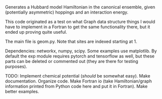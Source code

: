 Generates a Hubbard model Hamiltonian in the canonical ensemble, given (potentially asymmetric) hoppings and an interaction energy.

This code originated as a test on what Graph data structure things I would have to implement in a Fortran to get the same functionality there, but it ended up proving quite useful.

The main file is geom.py. Note that sites are indexed starting at 1.

Dependencies: networkx, numpy, scipy.
Some examples use matplotlib.
By default the exp module requires pytorch and tensorflow as well, but these parts can be deleted or commented out (they are there for testing purposes).

TODO:
Implement chemical potential (*should* be somewhat easy).
Make documentation.
Organize code.
Make Fortran io (take Hamiltonian/graph information printed from Python code here and put it in Fortran).
Make better examples.

